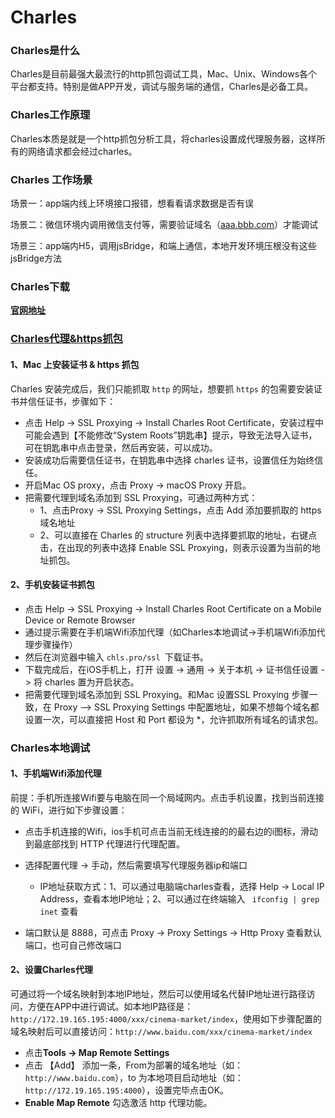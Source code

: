 # Charles

### Charles是什么

Charles是目前最强大最流行的http抓包调试工具，Mac、Unix、Windows各个平台都支持。特别是做APP开发，调试与服务端的通信，Charles是必备工具。

### Charles工作原理

Charles本质是就是一个http抓包分析工具，将charles设置成代理服务器，这样所有的网络请求都会经过charles。

### Charles 工作场景

场景一：app端内线上环境接口报错，想看看请求数据是否有误

场景二：微信环境内调用微信支付等，需要验证域名（[aaa.bbb.com](https://link.juejin.cn?target=http%3A%2F%2Faaa.bbb.com)）才能调试

场景三：app端内H5，调用jsBridge，和端上通信，本地开发环境压根没有这些jsBridge方法

### Charles下载

**[官网地址](http://www.charlesproxy.com/)**

### [Charles代理&https抓包](https://juejin.cn/post/6845166891594416141)

#### 1、Mac 上安装证书 & https 抓包

Charles 安装完成后，我们只能抓取 `http` 的网址，想要抓 `https` 的包需要安装证书并信任证书，步骤如下：

* 点击 Help -> SSL Proxying -> Install Charles Root Certificate，安装过程中可能会遇到【不能修改“System Roots”钥匙串】提示，导致无法导入证书，可在钥匙串中点击登录，然后再安装，可以成功。
* 安装成功后需要信任证书，在钥匙串中选择 charles 证书，设置信任为始终信任。
* 开启Mac OS proxy，点击 Proxy -> macOS Proxy 开启。
* 把需要代理到域名添加到 SSL Proxying，可通过两种方式：
    * 1、点击Proxy -> SSL Proxying Settings，点击 Add 添加要抓取的 https 域名地址
    * 2、可以直接在 Charles 的 structure 列表中选择要抓取的地址，右键点击，在出现的列表中选择 Enable SSL Proxying，则表示设置为当前的地址抓包。

#### 2、手机安装证书抓包

* 点击 Help -> SSL Proxying -> Install Charles Root Certificate on a Mobile Device or Remote Browser
* 通过提示需要在手机端Wifi添加代理（如Charles本地调试->手机端Wifi添加代理步骤操作）
* 然后在浏览器中输入 `chls.pro/ssl `下载证书。
* 下载完成后，在iOS手机上，打开 设置 -> 通用 -> 关于本机 -> 证书信任设置 -> 将 charles 置为开启状态。
* 把需要代理到域名添加到 SSL Proxying。和Mac 设置SSL Proxying 步骤一致，在 Proxy —> SSL Proxying Settings 中配置地址，如果不想每个域名都设置一次，可以直接把 Host 和 Port 都设为 *，允许抓取所有域名的请求包。

### Charles本地调试

#### 1、手机端Wifi添加代理

前提：手机所连接Wifi要与电脑在同一个局域网内。点击手机设置，找到当前连接的 WiFi，进行如下步骤设置：

* 点击手机连接的Wifi，ios手机可点击当前无线连接的的最右边的i图标，滑动到最底部找到 HTTP 代理进行代理配置。

* 选择配置代理 -> 手动，然后需要填写代理服务器ip和端口
    * IP地址获取方式：1、可以通过电脑端charles查看，选择 Help -> Local IP Address，查看本地IP地址；2、可以通过在终端输入 ` ifconfig | grep inet` 查看
* 端口默认是 8888，可点击 Proxy -> Proxy Settings -> Http Proxy 查看默认端口，也可自己修改端口

#### 2、设置Charles代理

可通过将一个域名映射到本地IP地址，然后可以使用域名代替IP地址进行路径访问，方便在APP中进行调试。如本地IP路径是：`http://172.19.165.195:4000/xxx/cinema-market/index`，使用如下步骤配置的域名映射后可以直接访问：`http://www.baidu.com/xxx/cinema-market/index`

* 点击**Tools -> Map Remote Settings**
* 点击 【Add】 添加一条，From为部署的域名地址（如：`http://www.baidu.com`），to 为本地项目启动地址（如：`http://172.19.165.195:4000`），设置完毕点击OK。
* **Enable Map Remote** 勾选激活 http 代理功能。